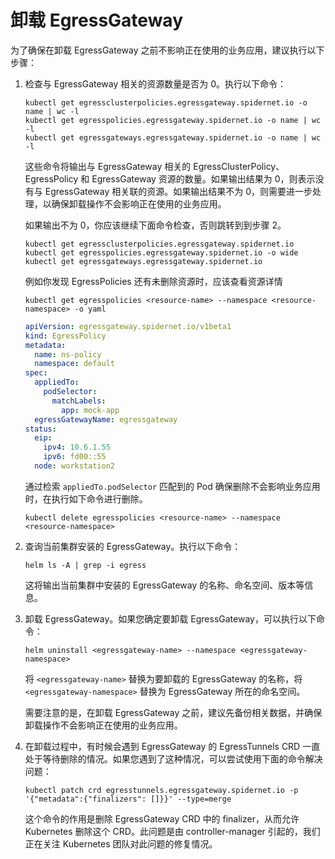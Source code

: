 # 卸载 EgressGateway

为了确保在卸载 EgressGateway 之前不影响正在使用的业务应用，建议执行以下步骤：

1. 检查与 EgressGateway 相关的资源数量是否为 0。执行以下命令：

    ```shell
    kubectl get egressclusterpolicies.egressgateway.spidernet.io -o name | wc -l
    kubectl get egresspolicies.egressgateway.spidernet.io -o name | wc -l
    kubectl get egressgateways.egressgateway.spidernet.io -o name | wc -l
    ```
   
    这些命令将输出与 EgressGateway 相关的 EgressClusterPolicy、EgressPolicy 和 EgressGateway 资源的数量。如果输出结果为 0，则表示没有与 EgressGateway 相关联的资源。如果输出结果不为 0，则需要进一步处理，以确保卸载操作不会影响正在使用的业务应用。

    如果输出不为 0，你应该继续下面命令检查，否则跳转到到步骤 2。

    ```shell
    kubectl get egressclusterpolicies.egressgateway.spidernet.io
    kubectl get egresspolicies.egressgateway.spidernet.io -o wide
    kubectl get egressgateways.egressgateway.spidernet.io
    ```

    例如你发现 EgressPolicies 还有未删除资源时，应该查看资源详情

    ```shell
    kubectl get egresspolicies <resource-name> --namespace <resource-namespace> -o yaml
    ```

    ```yaml
    apiVersion: egressgateway.spidernet.io/v1beta1
    kind: EgressPolicy
    metadata:
      name: ns-policy
      namespace: default
    spec:
      appliedTo:
        podSelector:
          matchLabels:
            app: mock-app
      egressGatewayName: egressgateway
    status:
      eip:
        ipv4: 10.6.1.55
        ipv6: fd00::55
      node: workstation2
    ```

    通过检索 `appliedTo.podSelector` 匹配到的 Pod 确保删除不会影响业务应用时，在执行如下命令进行删除。

    ```shell
    kubectl delete egresspolicies <resource-name> --namespace <resource-namespace>
    ```
   
2. 查询当前集群安装的 EgressGateway。执行以下命令：

    ```shell
    helm ls -A | grep -i egress
    ```

    这将输出当前集群中安装的 EgressGateway 的名称、命名空间、版本等信息。

3. 卸载 EgressGateway。如果您确定要卸载 EgressGateway，可以执行以下命令：

    ```shell
    helm uninstall <egressgateway-name> --namespace <egressgateway-namespace>
    ```

    将 `<egressgateway-name>` 替换为要卸载的 EgressGateway 的名称，将 `<egressgateway-namespace>` 替换为 EgressGateway 所在的命名空间。

    需要注意的是，在卸载 EgressGateway 之前，建议先备份相关数据，并确保卸载操作不会影响正在使用的业务应用。

4. 在卸载过程中，有时候会遇到 EgressGateway 的 EgressTunnels CRD 一直处于等待删除的情况。如果您遇到了这种情况，可以尝试使用下面的命令解决问题：

    ```shell
    kubectl patch crd egresstunnels.egressgateway.spidernet.io -p '{"metadata":{"finalizers": []}}' --type=merge
    ```

    这个命令的作用是删除 EgressGateway CRD 中的 finalizer，从而允许 Kubernetes 删除这个 CRD。此问题是由 controller-manager 引起的，我们正在关注 Kubernetes 团队对此问题的修复情况。

